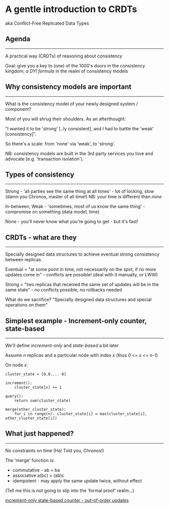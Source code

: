 # A gentle introduction to CRDTs

aka Conflict-Free Replicated Data Types

## Agenda
---

A practical way (CRDTs) of reasoning about consistency

Goal: give you a key to (one) of the 1000's doors in the consistency kingdom; *a DYI formula* in the realm of consistency models

## Why consistency models are important
---

What is the consistency model of your newly designed system / component?

Most of you will shrug their shoulders. As an afterthought: 

"I wanted it to be 'strong' [..ly consistent], and I had to battle the 'weak' [consistency]".

So there's a scale: from 'none' via 'weak', to 'strong'.

NB: consistency models are built in the 3rd party services you love and advocate (e.g. 'transaction isolation').

## Types of consistency
---

Strong - 'all parties see the same thing at all times' - lot of locking, slow (damn you Chronos, master of all time!) NB: *your* time is different than *mine*

In-between, Weak - 'sometimes, most of us know the same thing' - compromise on something (data model, time)

None - you'll never know what you're going to get - but it's fast!

## CRDTs - what are they
---

Specially designed data structures to achieve eventual strong consistency between replicas.

Eventual = "at some point in time, not necessarily on the spot, if no more updates come in" - conflicts are possible! (deal with it manually, or LWW)

Strong = "two replicas that received the same set of updates will be in the same state" - no conflicts possible, no rollbacks needed

What do we sacrifice? "Specially designed data structures and special operations on them"

## Simplest example - Increment-only counter, state-based
---

We'll define *increment-only* and *state-based* a bit later

Assume *n* replicas and a particular node with index *x* (thus *0 <= x <= n-1*)

On node *x*:

```
cluster_state = [0,0,... 0]

increment():
    cluster_state[x] += 1

query():
    return sum(cluster_state)

merge(other_cluster_state):
    for i in range(n): cluster_state[i] = max(cluster_state[i], other_cluster_state[i])
```

## What just happened?
---

No constraints on time (Ha! Told you, Chronos!)

The 'merge' function is:
* commutative - ab = ba
* associative a(bc) = (ab)c
* idempotent - may apply the same update twice, without effect

(Tell me this is not going to slip into the 'formal proof' realm...)

[increment-only state-based counter - out-of-order updates](Increment-only-state-based-counter.png)


 
